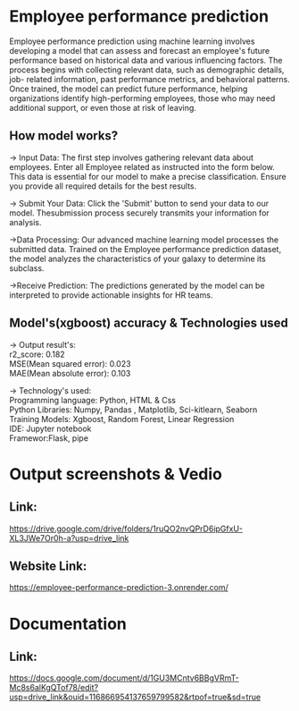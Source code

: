 # Employee performance prediction
Employee performance prediction using machine learning involves developing a model that can assess and forecast an employee's future performance based on historical data and various influencing factors. The process begins with collecting relevant data, such as demographic details, job- related information, past performance metrics, and behavioral patterns. Once trained, the model can predict future performance, helping organizations identify high-performing employees, those who may need additional support, or even those at risk of leaving. 

## How model works?
-> Input Data:
The first step involves gathering relevant data about employees.
Enter all Employee related as instructed into the form below.
This data is essential for our model to make a precise classification.
Ensure you provide all required details for the best results.

-> Submit Your Data:
Click the 'Submit' button to send your data to our model.
Thesubmission process securely transmits your information for analysis.

->Data Processing:
Our advanced machine learning model processes the submitted data.
Trained on the Employee performance prediction dataset, the model analyzes the characteristics of your galaxy to determine its subclass.

->Receive Prediction:
The predictions generated by the model can be interpreted to provide actionable insights for HR teams.

## Model's(xgboost) accuracy & Technologies used
-> Output result's:                                                                                                                                                                                                  
 r2_score: 0.182                                                                                                                                                                                                     
 MSE(Mean squared error): 0.023                                                                                                                                                                                      
 MAE(Mean absolute error): 0.103                                                                                                                                                                                      

-> Technology's used:                                                                                                                                                                                                
 Programming language: Python, HTML & Css                                                                                                                                                                         
 Python Libraries: Numpy, Pandas , Matplotlib, Sci-kitlearn, Seaborn                                                                                                                                                
 Training Models: Xgboost, Random Forest, Linear Regression                                                                                                                                                         
 IDE: Jupyter notebook                                                                                                                                                                                              
 Framewor:Flask, pipe                                                                                                                                                                                               

# Output screenshots & Vedio
## Link:
https://drive.google.com/drive/folders/1ruQO2nvQPrD6ipGfxU-XL3JWe7Or0h-a?usp=drive_link


## Website Link:
https://employee-performance-prediction-3.onrender.com/

# Documentation
## Link:
https://docs.google.com/document/d/1GU3MCntv6BBgVRmT-Mc8s6alKgQTof78/edit?usp=drive_link&ouid=116866954137659799582&rtpof=true&sd=true


